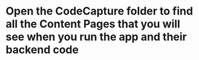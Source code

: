 # Open the CodeCapture folder to find all the Content Pages that you will see when you run the app and their backend code